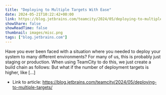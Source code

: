 ```yaml
---
title: "Deploying to Multiple Targets With Ease"
date: 2024-05-21T10:22:42+00:00
link: https://blog.jetbrains.com/teamcity/2024/05/deploying-to-multiple-targets/
showShare: false
showReadTime: false
thumbnail: images/misc.png
tags: ["blog.jetbrains.com"]
---
```

Have you ever been faced with a situation where you needed to deploy your system to many different environments? For many of us, this is probably just staging or production. When using TeamCity to do this, we just create a build chain as follows: But what if the number of deployment targets is higher, like […]

- Link to article: https://blog.jetbrains.com/teamcity/2024/05/deploying-to-multiple-targets/